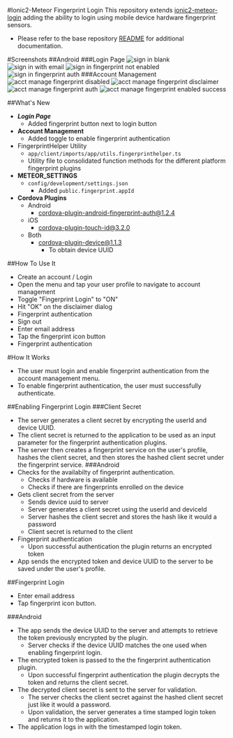 #Ionic2-Meteor Fingerprint Login
This repository extends [ionic2-meteor-login](https://github.com/mjwheatley/ionic2-meteor-login) adding the ability to login using mobile device hardware fingerprint sensors.

* Please refer to the base repository [README](https://github.com/mjwheatley/ionic2-meteor-boilerplate/blob/master/README.md) for additional documentation.

#Screenshots
##Android
###Login Page
![sign in blank](screenshots/android/sign-in-blank.png) ![sign in with email](screenshots/android/sign-in-with-email.png) ![sign in fingerprint not enabled](screenshots/android/sign-in-fingerprint-not-enabled.png) ![sign in fingerprint auth](screenshots/android/sign-in-fingerprint-auth.png)
###Account Management
![acct manage fingerprint disabled](screenshots/android/acct-manage-fingerprint-disabled.png) ![acct manage fingerprint disclaimer](screenshots/android/acct-manage-fingerprint-disclaimer.png) ![acct manage fingerprint auth](screenshots/android/acct-manage-fingerprint-auth.png) ![acct manage fingerprint enabled success](screenshots/android/acct-manage-fingerprint-enabled-success.png)

##What's New
* ***Login Page***
    * Added fingerprint button next to login button
* **Account Management**
    * Added toggle to enable fingerprint authentication
* FingerprintHelper Utility
    * `app/client/imports/app/utils.fingerprinthelper.ts`
    * Utility file to consolidated function methods for the different platform fingerprint plugins
* **METEOR_SETTINGS**
    * `config/development/settings.json`
        * Added `public.fingerprint.appId`
* **Cordova Plugins**
    * Android
        * cordova-plugin-android-fingerprint-auth@1.2.4
    * iOS
        * cordova-plugin-touch-id@3.2.0
    * Both
        *  cordova-plugin-device@1.1.3
            * To obtain device UUID

##How To Use It
* Create an account / Login
* Open the menu and tap your user profile to navigate to account management
* Toggle "Fingerprint Login" to "ON"
* Hit "OK" on the disclaimer dialog
* Fingerprint authentication
* Sign out
* Enter email address
* Tap the fingerprint icon button
* Fingerprint authentication

#How It Works
* The user must login and enable fingerprint authentication from the account management menu.
* To enable fingerprint authentication, the user must successfully authenticate.

##Enabling Fingerprint Login
###Client Secret
* The server generates a client secret by encrypting the userId and device UUID.
* The client secret is returned to the application to be used as an input parameter for the fingerprint authentication plugins.
* The server then creates a fingerprint service on the user's profile, hashes the client secret, and then stores the hashed client secret under the fingerprint service.
###Android
* Checks for the availabilty of fingerprint authentication.
    * Checks if hardware is available
    * Checks if there are fingerprints enrolled on the device
* Gets client secret from the server
    * Sends device uuid to server
    * Server generates a client secret using the userId and deviceId
    * Server hashes the client secret and stores the hash like it would a password
    * Client secret is returned to the client
* Fingerprint authentication
    * Upon successful authentication the plugin returns an encrypted token
* App sends the encrypted token and device UUID to the server to be saved under the user's profile.

##Fingerprint Login
* Enter email address
* Tap fingerprint icon button.

###Android
* The app sends the device UUID to the server and attempts to retrieve the token previously encrypted by the plugin.
    *  Server checks if the device UUID matches the one used when enabling fingerprint login.
* The encrypted token is passed to the the fingerprint authentication plugin.
    * Upon successful fingerprint authentication the plugin decrypts the token and returns the client secret.
* The decrypted client secret is sent to the server for validation.
    * The server checks the client secret against the hashed client secret just like it would a password.
    * Upon validation, the server generates a time stamped login token and returns it to the application.
* The application logs in with the timestamped login token.